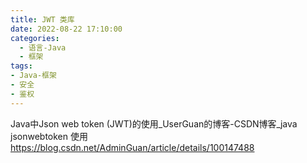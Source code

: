 ```yaml
---
title: JWT 类库
date: 2022-08-22 17:10:00
categories:
  - 语言-Java
  - 框架
tags:
- Java-框架
- 安全
- 鉴权
---
```


Java中Json web token (JWT)的使用_UserGuan的博客-CSDN博客_java jsonwebtoken 使用
<https://blog.csdn.net/AdminGuan/article/details/100147488>

